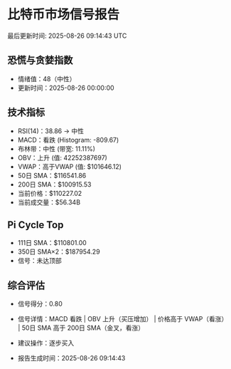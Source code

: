 # 比特币市场信号报告

最后更新时间: 2025-08-26 09:14:43 UTC

## 恐慌与贪婪指数
- 情绪值：48（中性）
- 更新时间：2025-08-26 00:00:00

## 技术指标
- RSI(14)：38.86 → 中性
- MACD：看跌 (Histogram: -809.67)
- 布林带：中性 (带宽: 11.11%)
- OBV：上升 (值: 42252387697)
- VWAP：高于VWAP (值: $101646.12)
- 50日 SMA：$116541.86
- 200日 SMA：$100915.53
- 当前价格：$110227.02
- 当前成交量：$56.34B

## Pi Cycle Top
- 111日 SMA：$110801.00
- 350日 SMA×2：$187954.29
- 信号：未达顶部

## 综合评估
- 信号得分：0.80
- 信号详情：MACD 看跌 | OBV 上升（买压增加） | 价格高于 VWAP（看涨） | 50日 SMA 高于 200日 SMA（金叉，看涨）
- 建议操作：逐步买入

- 报告生成时间：2025-08-26 09:14:43